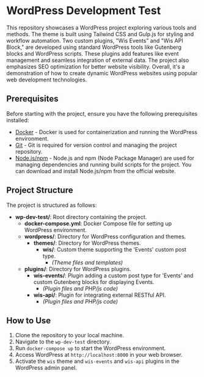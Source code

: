 # WordPress Development Test

This repository showcases a WordPress project exploring various tools and methods. The theme is built using Tailwind CSS and Gulp.js for styling and workflow automation. Two custom plugins, "Wis Events" and "Wis API Block," are developed using standard WordPress tools like Gutenberg blocks and WordPress scripts. These plugins add features like event management and seamless integration of external data. The project also emphasizes SEO optimization for better website visibility. Overall, it's a demonstration of how to create dynamic WordPress websites using popular web development technologies.

## Prerequisites

Before starting with the project, ensure you have the following prerequisites installed:

- [Docker](https://www.docker.com/get-started) - Docker is used for containerization and running the WordPress environment.
- [Git](https://git-scm.com/) - Git is required for version control and managing the project repository.
- [Node.js/npm](https://nodejs.org/) - Node.js and npm (Node Package Manager) are used for managing dependencies and running build scripts for the project. You can download and install Node.js/npm from the official website.

## Project Structure

The project is structured as follows:

- **wp-dev-test/**: Root directory containing the project.
  - **docker-compose.yml**: Docker Compose file for setting up WordPress environment.
  - **wordpress/**: Directory for WordPress configuration and themes.
    - **themes/**: Directory for WordPress themes.
      - **wis/**: Custom theme supporting the 'Events' custom post type.
        - *(Theme files and templates)*
  - **plugins/**: Directory for WordPress plugins.
    - **wis-events/**: Plugin adding a custom post type for 'Events' and custom Gutenberg blocks for displaying Events.
      - *(Plugin files and PHP/js code)*
    - **wis-api/**: Plugin for integrating external RESTful API.
      - *(Plugin files and PHP/js code)*

## How to Use

1. Clone the repository to your local machine.
2. Navigate to the `wp-dev-test` directory.
3. Run `docker-compose up` to start the WordPress environment.
4. Access WordPress at `http://localhost:8000` in your web browser.
5. Activate the `wis` theme and `wis-events` and `wis-api` plugins in the WordPress admin panel.

